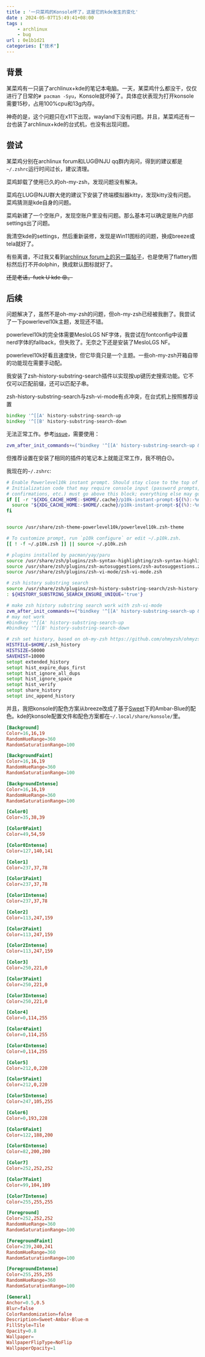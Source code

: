 ```yaml
---
title : '一只菜鸡的Konsole坏了，这是它的kde发生的变化'
date : 2024-05-07T15:49:41+08:00
tags :
    - archlinux
    - bug
url : 0e1b1d21
categories: ["技术"]
---
```

## 背景

某菜鸡有一只装了archlinux+kde的笔记本电脑。一天，某菜鸡什么都没干，仅仅进行了日常的`# pacman -Syu`，Konsole就坏掉了。具体症状表现为打开konsole需要15秒，占用100%cpu和13g内存。

神奇的是，这个问题只在x11下出现，wayland下没有问题。并且，某菜鸡还有一台也装了archlinux+kde的台式机，也没有出现问题。

## 尝试

某菜鸡分别在archlinux forum和LUG@NJU qq群内询问，得到的建议都是`~/.zshrc`运行时间过长，建议清理。

菜鸡卸载了使用已久的oh-my-zsh，发现问题没有解决。

菜鸡在LUG@NJU群大佬的建议下安装了终端模拟器kitty，发现kitty没有问题。菜鸡猜测是kde自身的问题。

菜鸡新建了一个空账户，发现空账户里没有问题。那么基本可以确定是账户内部settings出了问题。

我清空kde的settings，然后重新装修，发现是Win11图标的问题，换成breeze或tela就好了。

有些离谱，不过我又看到[archlinux forum上的另一篇帖子](https://bbs.archlinux.org/viewtopic.php?id=294921)，也是使用了flattery图标然后打不开dolphin，换成默认图标就好了。

~~还是老话，fuck U kde :rage:。~~

## 后续

问题解决了，虽然不是oh-my-zsh的问题，但oh-my-zsh已经被我删了。我尝试了一下powerlevel10k主题，发现还不错。

powerlevel10k的完全体需要MesloLGS NF字体，我尝试在fontconfig中设置nerd字体的fallback，但失败了。无奈之下还是安装了MesloLGS NF。

powerlevel10k好看且速度快，但它毕竟只是一个主题。一些oh-my-zsh开箱自带的功能现在需要手动配。

我安装了zsh-history-substring-search插件以实现按up键历史搜索功能。它不仅可以匹配前缀，还可以匹配子串。

zsh-history-substring-search与zsh-vi-mode有点冲突，在台式机上按照推荐设置
```zsh
bindkey '^[[A' history-substring-search-up
bindkey '^[[B' history-substring-search-down
```
无法正常工作。参考[issue](https://github.com/zsh-users/zsh-history-substring-search/issues/140)，需要使用：
```zsh
zvm_after_init_commands+=("bindkey '^[[A' history-substring-search-up && bindkey '^[[B' history-substring-search-down")`
```
但推荐设置在安装了相同的插件的笔记本上就能正常工作，我不明白:confused:。

我现在的`~/.zshrc`:

```zsh
# Enable Powerlevel10k instant prompt. Should stay close to the top of ~/.zshrc.
# Initialization code that may require console input (password prompts, [y/n]
# confirmations, etc.) must go above this block; everything else may go below.
if [[ -r "${XDG_CACHE_HOME:-$HOME/.cache}/p10k-instant-prompt-${(%):-%n}.zsh" ]]; then
  source "${XDG_CACHE_HOME:-$HOME/.cache}/p10k-instant-prompt-${(%):-%n}.zsh"
fi


source /usr/share/zsh-theme-powerlevel10k/powerlevel10k.zsh-theme

# To customize prompt, run `p10k configure` or edit ~/.p10k.zsh.
[[ ! -f ~/.p10k.zsh ]] || source ~/.p10k.zsh

# plugins installed by pacman/yay/paru
source /usr/share/zsh/plugins/zsh-syntax-highlighting/zsh-syntax-highlighting.zsh
source /usr/share/zsh/plugins/zsh-autosuggestions/zsh-autosuggestions.zsh
source /usr/share/zsh/plugins/zsh-vi-mode/zsh-vi-mode.zsh

# zsh history substring search
source /usr/share/zsh/plugins/zsh-history-substring-search/zsh-history-substring-search.zsh
: ${HISTORY_SUBSTRING_SEARCH_ENSURE_UNIQUE='true'}

# make zsh history substring search work with zsh-vi-mode
zvm_after_init_commands+=("bindkey '^[[A' history-substring-search-up && bindkey '^[[B' history-substring-search-down")
# may not work 
#bindkey '^[[A' history-substring-search-up
#bindkey '^[[B' history-substring-search-down

# zsh set history, based on oh-my-zsh https://github.com/ohmyzsh/ohmyzsh/blob/master/lib/history.zsh
HISTFILE=$HOME/.zsh_history
HISTSIZE=50000
SAVEHIST=10000
setopt extended_history
setopt hist_expire_dups_first
setopt hist_ignore_all_dups
setopt hist_ignore_space
setopt hist_verify
setopt share_history
setopt inc_append_history

```
并且，我把konsole的配色方案从breeze改成了基于[Sweet](https://store.kde.org/p/1297008/)下的Ambar-Blue的配色。kde的konsole配置文件和配色方案都在`~/.local/share/konsole/`里。
```toml
[Background]
Color=16,16,19
RandomHueRange=360
RandomSaturationRange=100

[BackgroundFaint]
Color=16,16,19
RandomHueRange=360
RandomSaturationRange=100

[BackgroundIntense]
Color=16,16,19
RandomHueRange=360
RandomSaturationRange=100

[Color0]
Color=35,38,39

[Color0Faint]
Color=49,54,59

[Color0Intense]
Color=127,140,141

[Color1]
Color=237,37,78

[Color1Faint]
Color=237,37,78

[Color1Intense]
Color=237,37,78

[Color2]
Color=113,247,159

[Color2Faint]
Color=113,247,159

[Color2Intense]
Color=113,247,159

[Color3]
Color=250,221,0

[Color3Faint]
Color=250,221,0

[Color3Intense]
Color=250,221,0

[Color4]
Color=0,114,255

[Color4Faint]
Color=0,114,255

[Color4Intense]
Color=0,114,255

[Color5]
Color=212,0,220

[Color5Faint]
Color=212,0,220

[Color5Intense]
Color=247,105,255

[Color6]
Color=0,193,228

[Color6Faint]
Color=122,188,200

[Color6Intense]
Color=82,200,200

[Color7]
Color=252,252,252

[Color7Faint]
Color=99,104,109

[Color7Intense]
Color=255,255,255

[Foreground]
Color=252,252,252
RandomHueRange=360
RandomSaturationRange=100

[ForegroundFaint]
Color=239,240,241
RandomHueRange=360
RandomSaturationRange=100

[ForegroundIntense]
Color=255,255,255
RandomHueRange=360
RandomSaturationRange=100

[General]
Anchor=0.5,0.5
Blur=false
ColorRandomization=false
Description=Sweet-Ambar-Blue-m
FillStyle=Tile
Opacity=0.8
Wallpaper=
WallpaperFlipType=NoFlip
WallpaperOpacity=1

```